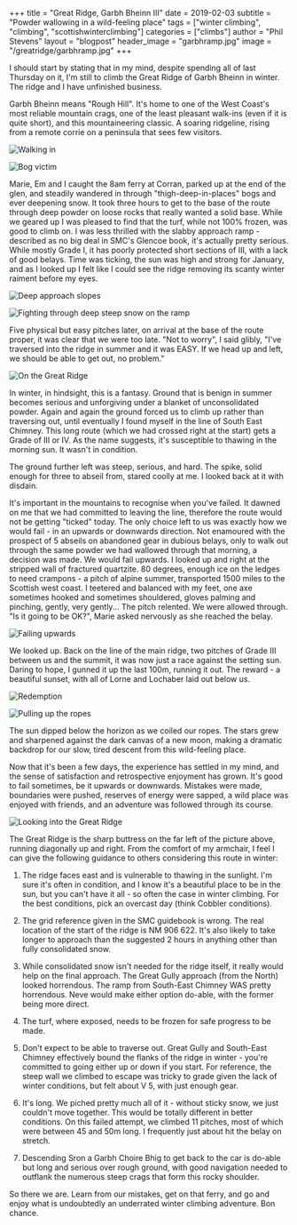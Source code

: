 +++
title = "Great Ridge, Garbh Bheinn III"
date = 2019-02-03
subtitle = "Powder wallowing in a wild-feeling place"
tags = ["winter climbing", "climbing", "scottishwinterclimbing"]
categories = ["climbs"]
author = "Phil Stevens"
layout = "blogpost"
header_image = "garbhramp.jpg"
image = "/greatridge/garbhramp.jpg"
+++

I should start by stating that in my mind, despite spending all of last Thursday on it, I'm still to climb the Great Ridge of Garbh Bheinn in winter. The ridge and I have unfinished business.

Garbh Bheinn means "Rough Hill". It's home to one of the West Coast's most reliable mountain crags, one of the least pleasant walk-ins (even if it is quite short), and this mountaineering classic. A soaring ridgeline, rising from a remote corrie on a peninsula that sees few visitors.

![Walking in](garbhwander.jpg#center)

![Bog victim](garbhbog.jpg#center)

Marie, Em and I caught the 8am ferry at Corran, parked up at the end of the glen, and steadily wandered in through "thigh-deep-in-places" bogs and ever deepening snow. It took three hours to get to the base of the route through deep powder on loose rocks that really wanted a solid base. While we geared up I was pleased to find that the turf, while not 100% frozen, was good to climb on. I was less thrilled with the slabby approach ramp - described as no big deal in SMC's Glencoe book, it's actually pretty serious. While mostly Grade I, it has poorly protected short sections of III, with a lack of good belays. Time was ticking, the sun was high and strong for January, and as I looked up I felt like I could see the ridge removing its scanty winter raiment before my eyes.

![Deep approach slopes](garbhapproach.jpg#center)

![Fighting through deep steep snow on the ramp](garbhramp.jpg#center)

Five physical but easy pitches later, on arrival at the base of the route proper, it was clear that we were too late. "Not to worry", I said glibly, "I've traversed into the ridge in summer and it was EASY. If we head up and left, we should be able to get out, no problem."

![On the Great Ridge](garbhridge.jpg#center)

In winter, in hindsight, this is a fantasy. Ground that is benign in summer becomes serious and unforgiving under a blanket of unconsolidated powder. Again and again the ground forced us to climb up rather than traversing out, until eventually I found myself in the line of South East Chimney. This long route (which we had crossed right at the start) gets a Grade of III or IV. As the name suggests, it's susceptible to thawing in the morning sun. It wasn't in condition. 

The ground further left was steep, serious, and hard. The spike, solid enough for three to abseil from, stared coolly at me. I looked back at it with disdain.

It's important in the mountains to recognise when you've failed. It dawned on me that we had committed to leaving the line, therefore the route would not be getting "ticked" today. The only choice left to us was exactly how we would fail - in an upwards or downwards direction. Not enamoured with the prospect of 5 abseils on abandoned gear in dubious belays, only to walk out through the same powder we had wallowed through that morning, a decision was made. We would fail upwards. I looked up and right at the stripped wall of fractured quartzite. 80 degrees, enough ice on the ledges to need crampons - a pitch of alpine summer, transported 1500 miles to the Scottish west coast. I teetered and balanced with my feet, one axe sometimes hooked and sometimes shouldered, gloves palming and pinching, gently, very gently... The pitch relented. We were allowed through. "Is it going to be OK?", Marie asked nervously as she reached the belay. 

![Failing upwards](garbhmixed.jpg#center)

We looked up. Back on the line of the main ridge, two pitches of Grade III between us and the summit, it was now just a race against the setting sun. Daring to hope, I gunned it up the last 100m, running it out. The reward - a beautiful sunset, with all of Lorne and Lochaber laid out below us.

![Redemption](garbhsummit.jpg#center)

![Pulling up the ropes](garbhworking.jpg#center)

The sun dipped below the horizon as we coiled our ropes. The stars grew and sharpened against the dark canvas of a new moon, making a dramatic backdrop for our slow, tired descent from this wild-feeling place.

Now that it's been a few days, the experience has settled in my mind, and the sense of satisfaction and retrospective enjoyment has grown. It's good to fail sometimes, be it upwards or downwards. Mistakes were made, boundaries were pushed, reserves of energy were sapped, a wild place was enjoyed with friends, and an adventure was followed through its course. 

![Looking into the Great Ridge](garbhview.jpg#center)

The Great Ridge is the sharp buttress on the far left of the picture above, running diagonally up and right. From the comfort of my armchair, I feel I can give the following guidance to others considering this route in winter:

1) The ridge faces east and is vulnerable to thawing in the sunlight. I'm sure it's often in condition, and I know it's a beautiful place to be in the sun, but you can't have it all - so often the case in winter climbing. For the best conditions, pick an overcast day (think Cobbler conditions).

2) The grid reference given in the SMC guidebook is wrong. The real location of the start of the ridge is NM 906 622. It's also likely to take longer to approach than the suggested 2 hours in anything other than fully consolidated snow.

3) While consolidated snow isn't needed for the ridge itself, it really would help on the final approach. The Great Gully approach (from the North) looked horrendous. The ramp from South-East Chimney WAS pretty horrendous. Neve would make either option do-able, with the former being more direct.

4) The turf, where exposed, needs to be frozen for safe progress to be made.

5) Don't expect to be able to traverse out. Great Gully and South-East Chimney effectively bound the flanks of the ridge in winter - you're committed to going either up or down if you start. For reference, the steep wall we climbed to escape was tricky to grade given the lack of winter conditions, but felt about V 5, with just enough gear.

6) It's long. We piched pretty much all of it - without sticky snow, we just couldn't move together. This would be totally different in better conditions. On this failed attempt, we climbed 11 pitches, most of which were between 45 and 50m long. I frequently just about hit the belay on stretch.

7) Descending Sron a Garbh Choire Bhig to get back to the car is do-able but long and serious over rough ground, with good navigation needed to outflank the numerous steep crags that form this rocky shoulder.

So there we are. Learn from our mistakes, get on that ferry, and go and enjoy what is undoubtedly an underrated winter climbing adventure. Bon chance.
